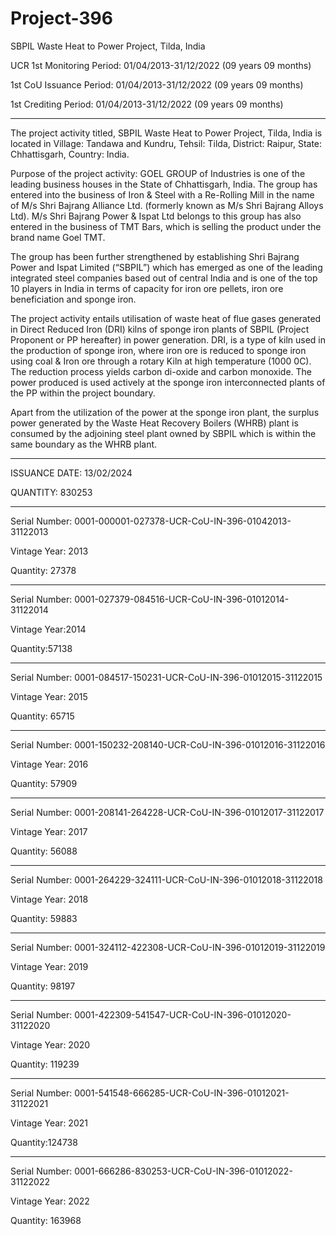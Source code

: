# Project-396
SBPIL Waste Heat to Power Project, Tilda, India

UCR 1st Monitoring Period: 01/04/2013-31/12/2022 (09 years 09 months)

1st CoU Issuance Period: 01/04/2013-31/12/2022 (09 years 09 months)

1st Crediting Period: 01/04/2013-31/12/2022 (09 years 09 months)
________
The project activity titled, SBPIL Waste Heat to Power Project, Tilda, India is located in Village:
Tandawa and Kundru, Tehsil: Tilda, District: Raipur, State: Chhattisgarh, Country: India.

Purpose of the project activity:
GOEL GROUP of Industries is one of the leading business houses in the State of Chhattisgarh,
India. The group has entered into the business of Iron & Steel with a Re-Rolling Mill in the name
of M/s Shri Bajrang Alliance Ltd. (formerly known as M/s Shri Bajrang Alloys Ltd). M/s Shri
Bajrang Power & Ispat Ltd belongs to this group has also entered in the business of TMT Bars,
which is selling the product under the brand name Goel TMT.

The group has been further strengthened by establishing Shri Bajrang Power and Ispat Limited
(“SBPIL”) which has emerged as one of the leading integrated steel companies based out of central
India and is one of the top 10 players in India in terms of capacity for iron ore pellets, iron ore
beneficiation and sponge iron.

The project activity entails utilisation of waste heat of flue gases generated in Direct Reduced Iron
(DRI) kilns of sponge iron plants of SBPIL (Project Proponent or PP hereafter) in power generation.
DRI, is a type of kiln used in the production of sponge iron, where iron ore is reduced to sponge
iron using coal & Iron ore through a rotary Kiln at high temperature (1000 0C). The reduction
process yields carbon di-oxide and carbon monoxide. The power produced is used actively at the
sponge iron interconnected plants of the PP within the project boundary.

Apart from the utilization of the power at the sponge iron plant, the surplus power generated by the
Waste Heat Recovery Boilers (WHRB) plant is consumed by the adjoining steel plant owned by
SBPIL which is within the same boundary as the WHRB plant. 
_________________________________
ISSUANCE DATE: 13/02/2024

QUANTITY: 830253
___________________
Serial Number: 0001-000001-027378-UCR-CoU-IN-396-01042013-31122013

Vintage Year: 2013

Quantity: 27378
________________
Serial Number: 0001-027379-084516-UCR-CoU-IN-396-01012014-31122014

Vintage Year:2014

Quantity:57138
______________________
Serial Number: 0001-084517-150231-UCR-CoU-IN-396-01012015-31122015

Vintage Year: 2015

Quantity: 65715
__________________________
Serial Number: 0001-150232-208140-UCR-CoU-IN-396-01012016-31122016

Vintage Year: 2016

Quantity: 57909
_______________________
Serial Number: 0001-208141-264228-UCR-CoU-IN-396-01012017-31122017

Vintage Year: 2017

Quantity: 56088
____________________
Serial Number: 0001-264229-324111-UCR-CoU-IN-396-01012018-31122018

Vintage Year: 2018

Quantity: 59883
_____________________
Serial Number: 0001-324112-422308-UCR-CoU-IN-396-01012019-31122019

Vintage Year: 2019

Quantity: 98197
______________________
Serial Number: 0001-422309-541547-UCR-CoU-IN-396-01012020-31122020

Vintage Year: 2020

Quantity: 119239
________________________
Serial Number: 0001-541548-666285-UCR-CoU-IN-396-01012021-31122021

Vintage Year: 2021

Quantity:124738
___________________________
Serial Number: 0001-666286-830253-UCR-CoU-IN-396-01012022-31122022

Vintage Year: 2022

Quantity: 163968
